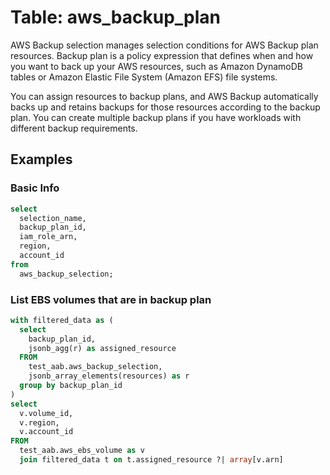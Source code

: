 # Table: aws_backup_plan

AWS Backup selection manages selection conditions for AWS Backup plan resources. Backup plan is a policy expression that defines when and how you want to back up your AWS resources, such as Amazon DynamoDB tables or Amazon Elastic File System (Amazon EFS) file systems.

You can assign resources to backup plans, and AWS Backup automatically backs up and retains backups for those resources according to the backup plan. You can create multiple backup plans if you have workloads with different backup requirements.

## Examples

### Basic Info

```sql
select
  selection_name,
  backup_plan_id,
  iam_role_arn,
  region,
  account_id
from
  aws_backup_selection;
```

### List EBS volumes that are in backup plan

```sql
with filtered_data as (
  select
    backup_plan_id,
    jsonb_agg(r) as assigned_resource
  FROM
    test_aab.aws_backup_selection,
    jsonb_array_elements(resources) as r
  group by backup_plan_id
)
select
  v.volume_id,
  v.region,
  v.account_id
FROM
  test_aab.aws_ebs_volume as v
  join filtered_data t on t.assigned_resource ?| array[v.arn]
```
